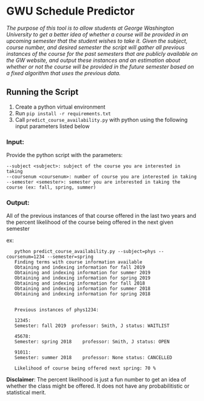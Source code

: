 # **GWU Schedule Predictor**

*The purpose of this tool is to allow students at George Washington University to get a better idea of whether a course will be provided in an upcoming semester that the student wishes to take it. Given the subject, course number, and desired semester the script will gather all previous instances of the course for the past semesters that are publicly available on the GW website, and output these instances and an estimation about whether or not the course will be provided in the future semester based on a fixed algorithm that uses the previous data.*



## **Running the Script**

1. Create a python virtual environment
2. Run `pip install -r requirements.txt`
3. Call `predict_course_availability.py` with python using the following input parameters listed below

### Input: 
Provide the python script with the parameters:
       
    --subject <subject>: subject of the course you are interested in taking
    --coursenum <coursenum>: number of course you are interested in taking
    --semester <semester>: semester you are interested in taking the course (ex: fall, spring, summer)
### Output:

All of the previous instances of that course offered in the last two years and the percent likelihood of the course being offered in the next given semester

ex:
```
   python predict_course_availability.py --subject=phys --coursenum=1234 --semester=spring
   Finding terms with course information available
   Obtaining and indexing information for fall 2019
   Obtaining and indexing information for summer 2019
   Obtaining and indexing information for spring 2019
   Obtaining and indexing information for fall 2018
   Obtaining and indexing information for summer 2018
   Obtaining and indexing information for spring 2018
   
   
   Previous instances of phys1234:
   
   12345:
   Semester: fall 2019	professor: Smith, J	status: WAITLIST
   
   45678:
   Semester: spring 2018	professor: Smith, J	status: OPEN

   91011:
   Semester: summer 2018	professor: None	status: CANCELLED
   
   Likelihood of course being offered next spring: 70 %
```

**Disclaimer**: The percent likelihood is just a fun number to get an idea of whether the class might be offered. It does not have any probabilitistic or statistical merit.
